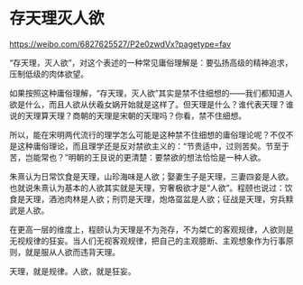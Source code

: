 # 存天理灭人欲

https://weibo.com/6827625527/P2e0zwdVx?pagetype=fav

“存天理，灭人欲”，对这个表述的一种常见庸俗理解是：要弘扬高级的精神追求，压制低级的肉体欲望。

如果按照这种庸俗理解，“存天理，灭人欲”其实是禁不住细想的——我们都知道人欲是什么，而且人欲从伏羲女娲开始就是这样了。但天理是什么？谁代表天理？谁说的天理算天理？商朝的天理是宋朝的天理吗？你看，禁不住细想。

所以，能在宋明两代流行的理学怎么可能是这种禁不住细想的庸俗理论呢？不仅不是这种庸俗理论，而且理学还是反对禁欲主义的：“节贵适中，过则苦矣。节至于苦，岂能常也？”明朝的王艮说的更清楚：要禁欲的想法恰恰是一种人欲。

朱熹认为日常饮食是天理，山珍海味是人欲；娶妻生子是天理，三妻四妾是人欲。也就说朱熹认为基本的人欲其实就是天理，穷奢极欲才是“人欲”。程颐也说过：饮食是天理，酒池肉林是人欲；刑罚是天理，炮烙虿盆是人欲；征战是天理，穷兵黩武是人欲。

在更高一层的维度上，程颐认为天理是不为尧存，不为桀亡的客观规律，人欲则是无视规律的狂妄。当人们无视客观规律，把自己的主观臆断、主观想象作为行事原则，就是服从人欲而违背天理。

天理，就是规律。人欲，就是狂妄。